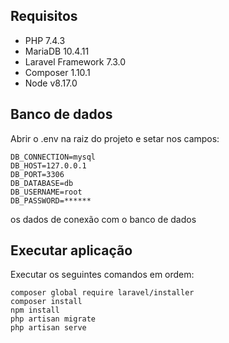 ## Requisitos

- PHP 7.4.3
- MariaDB 10.4.11 
- Laravel Framework 7.3.0
- Composer 1.10.1 
- Node v8.17.0

## Banco de dados
Abrir o .env na raiz do projeto e setar nos campos:
```
DB_CONNECTION=mysql
DB_HOST=127.0.0.1
DB_PORT=3306
DB_DATABASE=db
DB_USERNAME=root
DB_PASSWORD=******
```
os dados de conexão com o banco de dados

## Executar aplicação


Executar os seguintes comandos em ordem:
```
composer global require laravel/installer
composer install
npm install
php artisan migrate
php artisan serve
```
